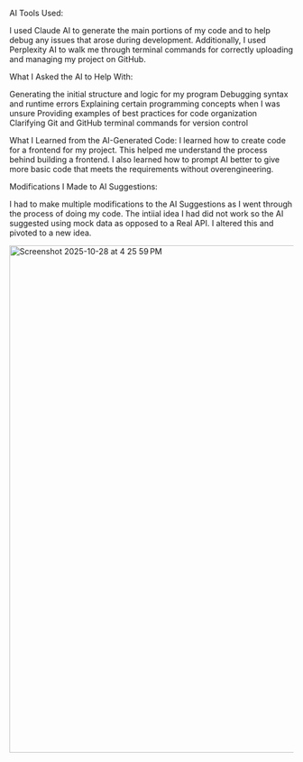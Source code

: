 AI Tools Used:

I used Claude AI to generate the main portions of my code and to help debug any issues that arose during development.
Additionally, I used Perplexity AI to walk me through terminal commands for correctly uploading and managing my project on GitHub.

What I Asked the AI to Help With:

Generating the initial structure and logic for my program
Debugging syntax and runtime errors
Explaining certain programming concepts when I was unsure
Providing examples of best practices for code organization
Clarifying Git and GitHub terminal commands for version control

What I Learned from the AI-Generated Code:
I learned how to create code for a frontend for my project. This helped me understand the process behind building a frontend. I also learned how to prompt AI better to give more basic code that meets the requirements without overengineering.

Modifications I Made to AI Suggestions:

I had to make multiple modifications to the AI Suggestions as I went through the process of doing my code. The intiial idea I had did not work so the AI suggested using mock data as opposed to a Real API. I altered this and pivoted to a new idea.

<img width="1440" height="900" alt="Screenshot 2025-10-28 at 4 25 59 PM" src="https://github.com/user-attachments/assets/0830d120-843c-45a4-9249-45f8ddd7ea75" />
